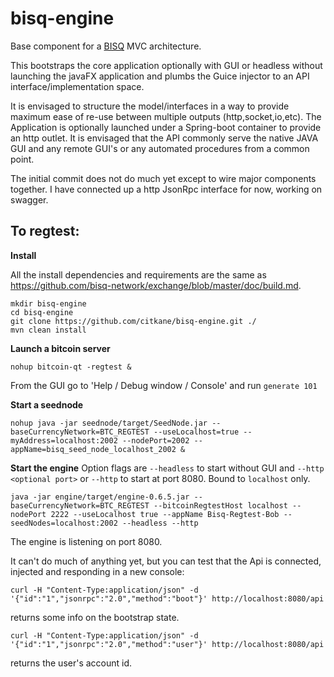 # bisq-engine

Base component for a [BISQ](https://github.com/bisq-network/exchange) MVC architecture.

This bootstraps the core application optionally with GUI or headless without launching the javaFX application and plumbs the Guice injector to an API interface/implementation space.

It is envisaged to structure the model/interfaces in a way to provide maximum ease of re-use between multiple outputs (http,socket,io,etc). The Application is optionally launched under a Spring-boot container to provide an http outlet. It is envisaged that the API commonly serve the native JAVA GUI and any remote GUI's or any automated procedures from a common point.

The initial commit does not do much yet except to wire major components together. I have connected up a http JsonRpc interface for now, working on swagger.

## To regtest:


**Install**

All the install dependencies and requirements are the same as https://github.com/bisq-network/exchange/blob/master/doc/build.md.

```
mkdir bisq-engine
cd bisq-engine
git clone https://github.com/citkane/bisq-engine.git ./
mvn clean install
```

**Launch a bitcoin server**
```
nohup bitcoin-qt -regtest &
```
From the GUI go to 'Help / Debug window / Console' and run `generate 101`

**Start a seednode**
```
nohup java -jar seednode/target/SeedNode.jar --baseCurrencyNetwork=BTC_REGTEST --useLocalhost=true --myAddress=localhost:2002 --nodePort=2002 --appName=bisq_seed_node_localhost_2002 &
```

**Start the engine**
Option flags are `--headless` to start without GUI and `--http <optional port>` or `--http` to start at port 8080. Bound to `localhost` only.

```
java -jar engine/target/engine-0.6.5.jar --baseCurrencyNetwork=BTC_REGTEST --bitcoinRegtestHost localhost --nodePort 2222 --useLocalhost true --appName Bisq-Regtest-Bob --seedNodes=localhost:2002 --headless --http
```

The engine is listening on port 8080.

It can't do much of anything yet, but you can test that the Api is connected, injected and responding in a new console:

```
curl -H "Content-Type:application/json" -d '{"id":"1","jsonrpc":"2.0","method":"boot"}' http://localhost:8080/api

```
returns some info on the bootstrap state.

```
curl -H "Content-Type:application/json" -d '{"id":"1","jsonrpc":"2.0","method":"user"}' http://localhost:8080/api

```
returns the user's account id.
